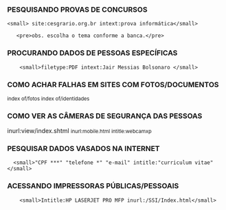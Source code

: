 <!DOCTYPE html>
<html lang="pt-br">
<head>
    <meta charset="UTF-8">
    <meta http-equiv="X-UA-Compatible" content="IE=edge">
    <meta name="viewport" content="width=device-width, initial-scale=1.0">
    
</head>
<body>
    <h3>PESQUISANDO PROVAS DE CONCURSOS</h3>
    
    <small> site:cesgrario.org.br intext:prova informática</small>   

       <pre>obs. escolha o tema conforme a banca.</pre> 

<h3>PROCURANDO DADOS DE PESSOAS ESPECÍFICAS </h3>   

        <small>filetype:PDF intext:Jair Messias Bolsonaro </small>

<h3>COMO ACHAR FALHAS EM SITES COM FOTOS/DOCUMENTOS</h3>
<small> index of/fotos </small>
<small> index of/identidades</small>


<h3>COMO VER AS CÂMERAS DE SEGURANÇA DAS PESSOAS </h3>

<smal>inurl:view/index.shtml </smal>
<small>inurl:mobile.html intitle:webcamxp</small>
        
        
<h3>PESQUISAR DADOS VASADOS NA INTERNET </h3>

      <small>"CPF ***" "telefone *" "e-mail" intitle:"curriculum vitae"</small> 

<h3>ACESSANDO IMPRESSORAS PÚBLICAS/PESSOAIS </h3>

        <small>Intitle:HP LASERJET PRO MFP inurl:/SSI/Index.html</small>

</body>
</html>
